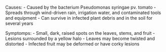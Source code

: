 
Causes:
	-   Caused by the bacterium Pseudomonas syringae pv. tomato
	-   Spreads through wind-driven rain, irrigation water, and contaminated tools and equipment
	-   Can survive in infected plant debris and in the soil for several years

Symptomps:
	-   Small, dark, raised spots on the leaves, stems, and fruit
	-   Lesions surrounded by a yellow halo
	-   Leaves may become twisted and distorted
	-   Infected fruit may be deformed or have corky lesions
